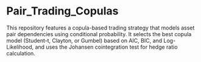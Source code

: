 # Pair_Trading_Copulas
This repository features a copula-based trading strategy that models asset pair dependencies using conditional probability. It selects the best copula model (Student-t, Clayton, or Gumbel) based on AIC, BIC, and Log-Likelihood, and uses the Johansen cointegration test for hedge ratio calculation.

